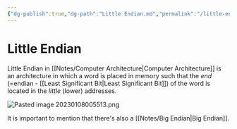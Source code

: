 ```yaml
---
{"dg-publish":true,"dg-path":"Little Endian.md","permalink":"/little-endian/","tags":[null]}
---
```




# Little Endian
Little Endian in [[Notes/Computer Architecture\|Computer Architecture]] is an architecture in which a word is placed in memory such that the *end* (=endian - [[Least Significant Bit\|Least Significant Bit]]) of the word is located in the *little* (lower) addresses.


![Pasted image 20230108005513.png](/img/user/Assets/Pasted%20image%2020230108005513.png)

It is important to mention that there's also a [[Notes/Big Endian\|Big Endian]].